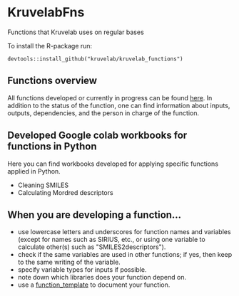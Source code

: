# KruvelabFns
Functions that Kruvelab uses on regular bases


To install the R-package run:
```
devtools::install_github("kruvelab/kruvelab_functions")
```

## Functions overview

All functions developed or currently in progress can be found [here](https://kruvelab-my.sharepoint.com/:x:/g/personal/idarahusu_kruvelab_onmicrosoft_com/ESnA3VMZ9lBNubtbL7UYJlYBBiDkiMGXWNy8Pc06lljlNA?e=fkE42b).
In addition to the status of the function, one can find information about inputs, outputs, dependencies, and the person in charge of the function.

## Developed Google colab workbooks for functions in Python

Here you can find workbooks developed for applying specific functions applied in Python.

* Cleaning SMILES
* Calculating Mordred descriptors

## When you are developing a function...

* use lowercase letters and underscores for function names and variables (except for names such as SIRIUS, etc., or using one variable to calculate other(s) such as "SMILES2descriptors").
* check if the same variables are used in other functions; if yes, then keep to the same writing of the variable.
* specify variable types for inputs if possible.
* note down which libraries does your function depend on.
* use a [function_template]() to document your function.

